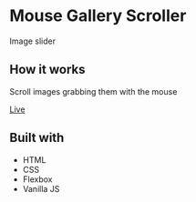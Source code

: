 # Mouse Gallery Scroller

Image slider

## How it works

Scroll images grabbing them with the mouse

[Live](https://noasalgado.github.io/Mini-JS-Apps/22-Mouse-Gallery-Scroller/)

## Built with

- HTML
- CSS
- Flexbox
- Vanilla JS
